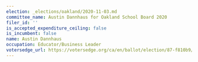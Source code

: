 ```yaml
---
election: _elections/oakland/2020-11-03.md
committee_name: Austin Dannhaus for Oakland School Board 2020
filer_id: ''
is_accepted_expenditure_ceiling: false
is_incumbent: false
name: Austin Dannhaus
occupation: Educator/Business Leader
votersedge_url: https://votersedge.org/ca/en/ballot/election/87-f810b9/address/null/zip/94611/contests/contest/21295/candidate/151493?&cty=ca%2falm&date=2020-11-03
---
```

